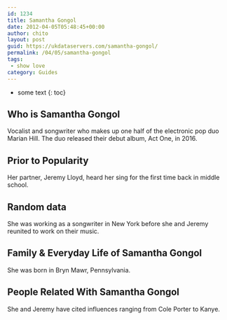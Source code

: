 ```yaml
---
id: 1234
title: Samantha Gongol
date: 2012-04-05T05:48:45+00:00
author: chito
layout: post
guid: https://ukdataservers.com/samantha-gongol/
permalink: /04/05/samantha-gongol
tags:
 - show love
category: Guides
---
```


* some text
{: toc}
          
          
## Who is  Samantha Gongol
                  
                  
                  
Vocalist and songwriter who makes up one half of the electronic pop duo Marian Hill. The duo released their debut album, Act One, in 2016.
                  
                
                
                
## Prior to Popularity 
                  
                  
                  
Her partner, Jeremy Lloyd, heard her sing for the first time back in middle school.
                  
                
                
                
## Random data 
                  
                  
                  
She was working as a songwriter in New York before she and Jeremy reunited to work on their music.
                  
                
                
                
## Family & Everyday Life of Samantha Gongol
                  
                  
                  
She was born in Bryn Mawr, Pennsylvania.
                  
                
                
                
## People Related With  Samantha Gongol
                  
                  
                  
She and Jeremy have cited influences ranging from Cole Porter to Kanye.
                  
                
              
            
          
          
          
    
    
  
